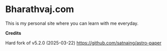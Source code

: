 # Bharathvaj.com

This is my personal site where you can learn with me everyday.


**Credits**

Hard fork of v5.2.0 (2025-03-22) https://github.com/satnaing/astro-paper 

